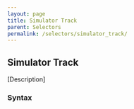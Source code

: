```yaml
---
layout: page
title: Simulator Track
parent: Selectors
permalink: /selectors/simulator_track/
---
```


## Simulator Track

[Description]

### Syntax

```js

```

